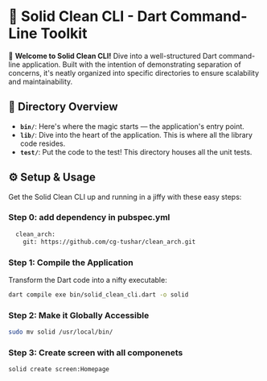 # 🚀 Solid Clean CLI - Dart Command-Line Toolkit

🎉 **Welcome to Solid Clean CLI!** Dive into a well-structured Dart command-line application. Built with the intention of demonstrating separation of concerns, it's neatly organized into specific directories to ensure scalability and maintainability.

## 📂 Directory Overview

- **`bin/`**: Here's where the magic starts — the application's entry point.
- **`lib/`**: Dive into the heart of the application. This is where all the library code resides.
- **`test/`**: Put the code to the test! This directory houses all the unit tests.

## ⚙️ Setup & Usage

Get the Solid Clean CLI up and running in a jiffy with these easy steps:
### Step 0: add dependency in pubspec.yml
```bash
  clean_arch:
    git: https://github.com/cg-tushar/clean_arch.git
```

### Step 1: Compile the Application
Transform the Dart code into a nifty executable:

```bash
dart compile exe bin/solid_clean_cli.dart -o solid
```
### Step 2: Make it Globally Accessible

```bash
sudo mv solid /usr/local/bin/
```
### Step 3: Create screen with all componenets

```bash
solid create screen:Homepage

